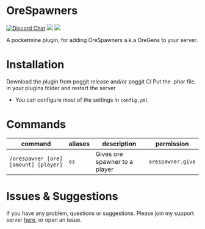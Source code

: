 # OreSpawners
[![Discord Chat](https://img.shields.io/discord/490677165289897995.svg)](https://discord.gg/M7FA5D3)
[![](https://poggit.pmmp.io/shield.state/OreSpawners)](https://poggit.pmmp.io/p/OreSpawners)
[![](http://hits.xenoservers.net:4000/RKAbdul/OreSpawners.svg)](http://hits.xenoservers.net:4000/RKAbdul/OreSpawners.svg)

A pocketmine plugin, for adding OreSpawners a.k.a OreGens to your server.
# Installation
Download the plugin from poggit release and/or poggit CI
Put the .phar file, in your plugins folder and restart the server
- You can configure most of the settings in `config.yml`
# Commands
| command | aliases | description | permission|
|---------|---------|-------------|-----------|
| `/orespawner [ore] [amount] [player]` | `os` | Gives ore spawner to a player | `orespawner.give` |
# Issues & Suggestions
If you have any problem, questions or suggestions.
Please join my support server [here](https://discord.gg/M7FA5D3), or open an issue.

